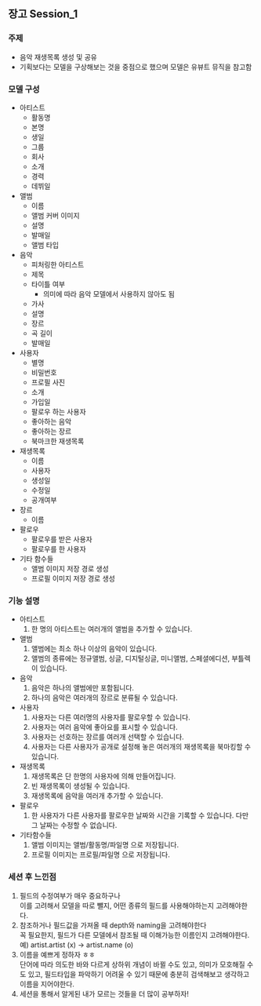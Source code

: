 ## 장고 Session_1
### 주제
+ 음악 재생목록 생성 및 공유   
+ 기획보다는 모델을 구상해보는 것을 중점으로 했으며 모델은 유뷰트 뮤직을 참고함
### 모델 구성
* 아티스트   
  - 활동명
  - 본명
  - 생일
  - 그룹
  - 회사
  - 소개
  - 경력
  - 데뷔일
* 앨범
  - 이름
  - 앨범 커버 이미지
  - 설명
  - 발매일
  - 앨범 타입
* 음악
  - 피처링한 아티스트
  - 제목
  - 타이틀 여부
    + 의미에 따라 음악 모델에서 사용하지 않아도 됨
  - 가사
  - 설명
  - 장르
  - 곡 길이
  - 발매일
* 사용자
  - 별명
  - 비밀번호
  - 프로필 사진
  - 소개
  - 가입일
  - 팔로우 하는 사용자
  - 좋아하는 음악
  - 좋아하는 장르
  - 북마크한 재생목록
* 재생목록
  - 이름
  - 사용자
  - 생성일
  - 수정일
  - 공개여부
* 장르
  - 이름
* 팔로우
  - 팔로우를 받은 사용자
  - 팔로우를 한 사용자
* 기타 함수들
  + 앨범 이미지 저장 경로 생성
  + 프로필 이미지 저장 경로 생성
### 기능 설명
* 아티스트
  1. 한 명의 아티스트는 여러개의 앨범을 추가할 수 있습니다.
* 앨범
  1. 앨범에는 최소 하나 이상의 음악이 있습니다.
  2. 앨범의 종류에는 정규앨범, 싱글, 디지털싱글, 미니앨범, 스페셜에디션, 부틀렉이 있습니다.
* 음악
  1. 음악은 하나의 앨범에만 포함됩니다.
  2. 하나의 음악은 여러개의 장르로 분류될 수 있습니다.
* 사용자
  1. 사용자는 다른 여러명의 사용자를 팔로우할 수 있습니다.
  2. 사용자는 여러 음악에 좋아요를 표시할 수 있습니다.
  3. 사용자는 선호하는 장르를 여러개 선택할 수 있습니다.
  4. 사용자는 다른 사용자가 공개로 설정해 놓은 여러개의 재생목록을 북마킹할 수 있습니다.
* 재생목록
  1. 재생목록은 단 한명의 사용자에 의해 만들어집니다.
  2. 빈 재생목록이 생성될 수 있습니다.
  3. 재생목록에 음악을 여러개 추가할 수 있습니다.
* 팔로우
  1. 한 사용자가 다른 사용자를 팔로우한 날짜와 시간을 기록할 수 있습니다. 다만 그 날짜는 수정할 수 없습니다.
* 기타함수들
  1. 앨범 이미지는 앨범/활동명/파일명 으로 저장됩니다.
  2. 프로필 이미지는 프로필/파일명 으로 저장됩니다.
### 세션 후 느낀점
1. 필드의 수정여부가 매우 중요하구나   
  이를 고려해서 모델을 따로 뺄지, 어떤 종류의 필드를 사용해야하는지 고려해야한다.
2. 참조하거나 필드값을 가져올 때 depth와 naming을 고려해야한다   
  꼭 필요한지, 필드가 다른 모델에서 참조될 때 이해가능한 이름인지 고려해야한다.   
    예) artist.artist (x) -> artist.name (o)
3. 이름을 예쁘게 정하자 ㅎㅎ   
  단어에 따라 의도한 바와 다르게 상하위 개념이 바뀔 수도 있고, 의미가 모호해질 수도 있고, 필드타입을 파악하기 어려울 수 있기 때문에 충분히 검색해보고 생각하고 이름을 지어야한다.
4. 세션을 통해서 알게된 내가 모르는 것들을 더 많이 공부하자!
